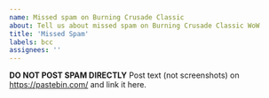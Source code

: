 ```yaml
---
name: Missed spam on Burning Crusade Classic
about: Tell us about missed spam on Burning Crusade Classic WoW
title: 'Missed Spam'
labels: bcc
assignees: ''
---
```


**DO NOT POST SPAM DIRECTLY**
Post text (not screenshots) on <https://pastebin.com/> and link it here.
